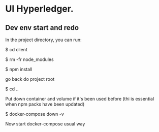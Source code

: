 # UI Hyperledger.

## Dev env start and redo

In the project directory, you can run:


$ cd client

$ rm -fr node_modules

$ npm install



go back do project root



$ cd ..


Put down container and volume if it's been used before 
(thi is essential when npm packs have been updated)


$ docker-compose down -v


Now start docker-compose usual way


